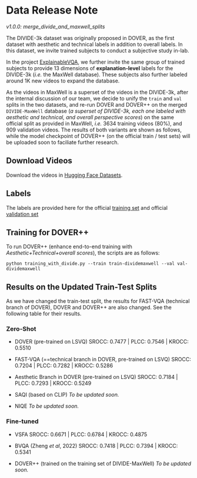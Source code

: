 # Data Release Note

_v1.0.0: merge_divide_and_maxwell_splits_

The DIVIDE-3k dataset was originally proposed in DOVER, as the first dataset with aesthetic and technical labels in addition to overall labels. In this dataset, we invite trained subjects to conduct a subjective study in-lab.

In the project [ExplainableVQA](https://github.com/VQAssessment/ExplainableVQA), we further invite the same group of trained subjects to provide 13 dimensions of **explanation-level** labels for the DIVIDE-3k (*i.e.* the MaxWell database). These subjects also further labeled around 1K new videos to expand the database.

As the videos in MaxWell is a superset of the videos in the DIVIDE-3k, after the internal discussion of our team, we decide to unify the `train` and `val` splits in the two datasets, and re-run DOVER and DOVER++ on the merged `DIVIDE-MaxWell` database (*a superset of DIVIDE-3k, each one labeled with aesthetic and technical, and overall perspective scores*) on the same official split as provided in MaxWell, *i.e.* 3634 training videos (80%), and 909 validation videos. The results of both variants are shown as follows, while the model checkpoint of DOVER++ (on the official train / test sets) will be uploaded soon to faciliate further research.


## Download Videos

Download the videos in [Hugging Face Datasets](https://huggingface.co/datasets/teowu/DIVIDE-MaxWell/resolve/main/videos.zip).

## Labels

The labels are provided here for the official [training set](../examplar_data_labels/DIVIDE_MaxWell/train_labels.txt) and official [validation set](../examplar_data_labels/DIVIDE_MaxWell/val_labels.txt)

## Training for DOVER++

To run DOVER++ (enhance end-to-end training with *Aesthetic+Technical+overall scores*), the scripts are as follows:

```shell
python training_with_divide.py --train train-dividemaxwell --val val-dividemaxwell
```

## Results on the Updated Train-Test Splits

As we have changed the train-test split, the results for FAST-VQA (technical branch of DOVER), DOVER and DOVER++ are also changed. See the following table for their results.

### Zero-Shot

- DOVER (pre-trained on LSVQ)
SROCC: 0.7477 | PLCC:  0.7546 | KROCC: 0.5510 

- FAST-VQA (==technical branch in DOVER, pre-trained on LSVQ)
SROCC: 0.7204 | PLCC:  0.7282 | KROCC: 0.5286 

- Aesthetic Branch in DOVER (pre-trained on LSVQ)
SROCC: 0.7184 | PLCC:  0.7293 | KROCC: 0.5249 

- SAQI (based on CLIP)
*To be updated soon.*

- NIQE 
*To be updated soon.*

### Fine-tuned

- VSFA
SROCC: 0.6671 | PLCC: 0.6784 | KROCC: 0.4875

- BVQA (Zheng *et al*, 2022)
SROCC: 0.7418 | PLCC: 0.7394 | KROCC: 0.5341

- DOVER++ (trained on the training set of DIVIDE-MaxWell)
*To be updated soon.*

